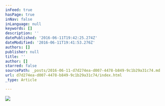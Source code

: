 ```yaml
---
inFeed: true
hasPage: true
inNav: false
inLanguage: null
keywords: []
description: ''
datePublished: '2016-06-11T19:42:25.274Z'
dateModified: '2016-06-11T19:41:53.276Z'
authors: []
publisher: null
title: ''
author: []
starred: false
sourcePath: _posts/2016-06-11-d7d274ea-d007-4478-b849-9c1b29a31c74.md
url: d7d274ea-d007-4478-b849-9c1b29a31c74/index.html
_type: Article

---
```

![](https://the-grid-user-content.s3-us-west-2.amazonaws.com/d78865bb-f349-4394-bdd2-f584b94420f3.jpg)